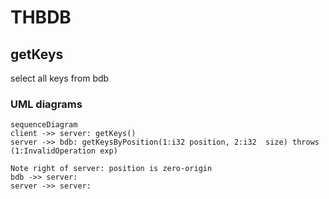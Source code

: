 # THBDB


## getKeys

select all keys from bdb


### UML diagrams

```mermaid
sequenceDiagram
client ->> server: getKeys()
server ->> bdb: getKeysByPosition(1:i32 position, 2:i32  size) throws (1:InvalidOperation exp)

Note right of server: position is zero-origin
bdb ->> server: 
server ->> server: 



```

<!--stackedit_data:
eyJoaXN0b3J5IjpbLTg1MjEyMTI2MSwtMTgyODgwNDE1OV19
-->